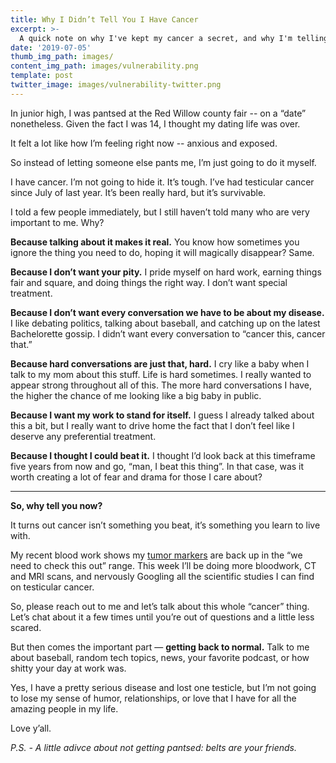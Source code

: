 ```yaml
---
title: Why I Didn’t Tell You I Have Cancer 
excerpt: >-
  A quick note on why I've kept my cancer a secret, and why I'm telling you now.
date: '2019-07-05'
thumb_img_path: images/
content_img_path: images/vulnerability.png
template: post
twitter_image: images/vulnerability-twitter.png
---
```


In junior high, I was pantsed at the Red Willow county fair -- on a “date” nonetheless. Given the fact I was 14, I thought my dating life was over.

It felt a lot like how I’m feeling right now -- anxious and exposed. 

So instead of letting someone else pants me, I’m just going to do it myself.

I have cancer. I’m not going to hide it. It’s tough. I’ve had testicular cancer since July of last year. It’s been really hard, but it’s survivable.

I told a few people immediately, but I still haven’t told many who are very important to me. Why?

**Because talking about it makes it real.**
You know how sometimes you ignore the thing you need to do, hoping it will magically disappear? Same. 

**Because I don’t want your pity.**
I pride myself on hard work, earning things fair and square, and doing things the right way. I don’t want special treatment. 

**Because I don’t want every conversation we have to be about my disease.**
I like debating politics, talking about baseball, and catching up on the latest Bachelorette gossip. I didn’t want every conversation to “cancer this, cancer that.”

**Because hard conversations are just that, hard.**
I cry like a baby when I talk to my mom about this stuff. Life is hard sometimes. I really wanted to appear strong throughout all of this. The more hard conversations I have, the higher the chance of me looking like a big baby in public. 

**Because I want my work to stand for itself.**
I guess I already talked about this a bit, but I really want to drive home the fact that I don’t feel like I deserve any preferential treatment. 

**Because I thought I could beat it.**
I thought I’d look back at this timeframe five years from now and go, “man, I beat this thing”. In that case, was it worth creating a lot of fear and drama for those I care about?

------

**So, why tell you now?**

It turns out cancer isn’t something you beat, it’s something you learn to live with. 

My recent blood work shows my [tumor markers](https://www.cancer.org/cancer/testicular-cancer/detection-diagnosis-staging/how-diagnosed.html) are back up in the “we need to check this out” range. This week I’ll be doing more bloodwork, CT and MRI scans, and nervously Googling all the scientific studies I can find on testicular cancer. 

So, please reach out to me and let’s talk about this whole “cancer” thing. Let’s chat about it a few times until you’re out of questions and a little less scared. 

But then comes the important part — **getting back to normal.** Talk to me about baseball, random tech topics, news, your favorite podcast, or how shitty your day at work was. 

Yes, I have a pretty serious disease and lost one testicle, but I’m not going to lose my sense of humor, relationships, or love that I have for all the amazing people in my life.

Love y’all. 

*P.S. - A little adivce about not getting pantsed: belts are your friends.*
